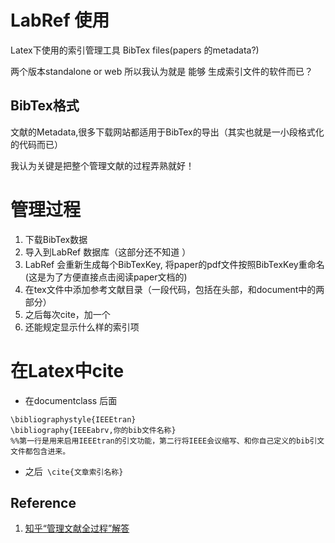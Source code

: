 # LabRef 使用
Latex下使用的索引管理工具 BibTex files(papers 的metadata?) 

两个版本standalone or web
所以我认为就是 能够 生成索引文件的软件而已？ 

## BibTex格式
文献的Metadata,很多下载网站都适用于BibTex的导出（其实也就是一小段格式化的代码而已） 

我认为关键是把整个管理文献的过程弄熟就好！

# 管理过程 
1. 下载BibTex数据
2. 导入到LabRef 数据库（这部分还不知道 ）
3. LabRef 会重新生成每个BibTexKey, 将paper的pdf文件按照BibTexKey重命名(这是为了方便直接点击阅读paper文档的)
4. 在tex文件中添加参考文献目录（一段代码，包括在头部，和document中的两部分）
5. 之后每次cite，加一个
6. 还能规定显示什么样的索引项

# 在Latex中cite
* 在documentclass 后面
```
\bibliographystyle{IEEEtran}
\bibliography{IEEEabrv,你的bib文件名称}
%%第一行是用来启用IEEEtran的引文功能，第二行将IEEE会议缩写、和你自己定义的bib引文文件都包含进来。
```
* 之后` \cite{文章索引名称}`


## Reference
1. [知乎“管理文献全过程”解答](https://www.zhihu.com/question/23565739)
